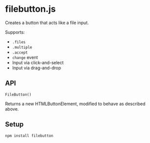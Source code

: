 # filebutton.js

Creates a button that acts like a file input.

Supports:

- `.files`
- `.multiple`
- `.accept`
- `change` event
- Input via click-and-select
- Input via drag-and-drop

## API

`FileButton()`

Returns a new HTMLButtonElement, modified to behave as described above.

## Setup

`npm install filebutton`
